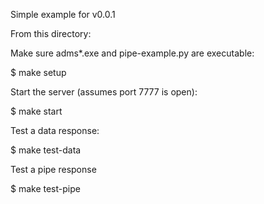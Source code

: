 Simple example for v0.0.1

From this directory:

Make sure adms*.exe and pipe-example.py are executable:

$ make setup

Start the server (assumes port 7777 is open):

$ make start

Test a data response:

$ make test-data

Test a pipe response

$ make test-pipe

